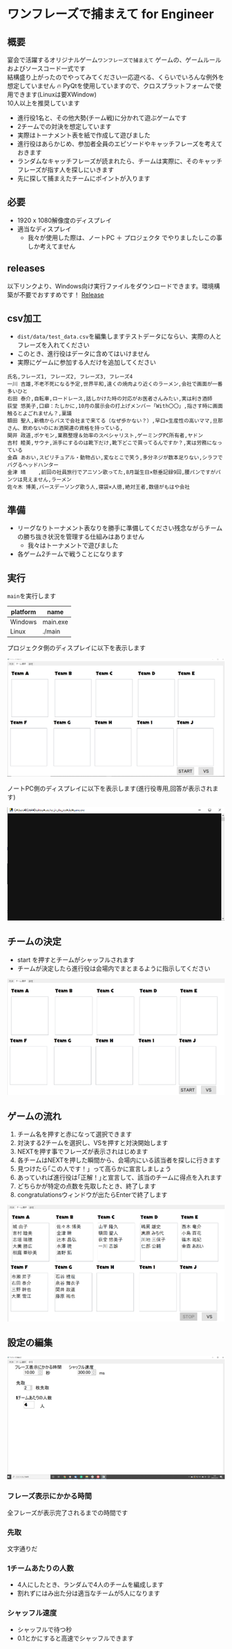 # ワンフレーズで捕まえて for Engineer


## 概要

宴会で活躍するオリジナルゲーム`ワンフレーズで捕まえて` ゲームの、ゲームルールおよびソースコード一式です  
結構盛り上がったのでやってみてください一応遊べる、くらいでいろんな例外を想定していません :fire:
PyQtを使用していますので、クロスプラットフォームで使用できます(Linuxは要XWindow)  
10人以上を推奨しています  
* 進行役1名と、その他大勢(チーム戦)に分かれて遊ぶゲームです  
* 2チームでの対決を想定しています
* 実際はトーナメント表を紙で作成して遊びました
* 進行役はあらかじめ、参加者全員のエピソードやキャッチフレーズを考えておきます  
* ランダムなキャッチフレーズが読まれたら、チームは実際に、そのキャッチフレーズが指す人を探しにいきます
* 先に探して捕まえたチームにポイントが入ります


## 必要
* 1920 x 1080解像度のディスプレイ
* 適当なディスプレイ
  - 我々が使用した際は、ノートPC ＋ プロジェクタ でやりましたしこの事しか考えてません

## releases

以下リンクより、Windows向け実行ファイルをダウンロードできます。環境構築が不要でおすすめです！
[Release](https://github.com/mews-iidx/catcher_in_the_rye/releases/download/v1.0/dist.zip)

## csv加工
* `dist/data/test_data.csv`を編集しますテストデータにならい、実際の人とフレーズを入れてください
* このとき、進行役はデータに含めてはいけません
* 実際にゲームに参加する人だけを追加してください

```csv
氏名,フレーズ1, フレーズ2, フレーズ3, フレーズ4
一川 吉雄,不老不死になる予定,世界平和,遠くの焼肉より近くのラーメン,会社で画面が一番多いひと
右田 泰介,自転車,ロードレース,話しかけた時の対応がお医者さんみたい,実は利き酒師
荻堂 悠美子,口癖：たしかに,10月の展示会の打上げメンバー「With〇〇」,指さす時に画面触るとよごれません？,稟議
額田 聖人,新橋からバスで会社まで来てる（なぜ歩かない？）,早口×生産性の高いママ,旦那さん、飲めないのにお酒関連の資格を持っている,
関井 政道,ポケモン,業務整理＆効率のスペシャリスト,ゲーミングPC所有者,ヤドン
吉村 睦美,サウナ,派手にするのは靴下だけ,靴下どこで買ってるんですか？,実は労務になっている
金森 あおい,スピリチュアル・動物占い,変なとこで笑う,多分ネジが数本足りない,シラフでバグるヘッドハンター
金津 晴    ,前回の社員旅行でアニソン歌ってた,8月誕生日×懸垂記録9回,腰パンですがパンツは見えません,ラーメン
佐々木 博美,バースデーソング歌う人,寝袋×人徳,絶対王者,数値がもはや会社
```

## 準備

* リーグなりトーナメント表なりを勝手に準備してください残念ながらチームの勝ち抜き状況を管理する仕組みはありません
  - 我々はトーナメントで遊びました
* 各ゲーム2チームで戦うことになります

## 実行

`main`を実行します

| platform | name |
| ------- | ------ |
| Windows | main.exe |
| Linux | ./main |

プロジェクタ側のディスプレイに以下を表示します

![main](imgs/main.png)

ノートPC側のディスプレイに以下を表示します(進行役専用,回答が表示されます)

![sub](imgs/sub.png)

## チームの決定

* start を押すとチームがシャッフルされます
* チームが決定したら進行役は会場内でまとまるように指示してください

![shuffle](imgs/shuffle.gif)

## ゲームの流れ

1. チーム名を押すと赤になって選択できます
1. 対決する2チームを選択し、VSを押すと対決開始します
1. NEXTを押す事でフレーズが表示されはじめます
1. 各チームはNEXTを押した瞬間から、会場内にいる該当者を探しに行きます
1. 見つけたら｢この人です！」って高らかに宣言しましょう
1. あっていれば進行役は｢正解！｣と宣言して、該当のチームに得点を入れます
1. どちらかが特定の点数を先取したとき、終了します
1. congratulationsウィンドウが出たらEnterで終了します

![select_and_start](imgs/select_and_start.gif)




## 設定の編集

![settings](imgs/settings.png)

### フレーズ表示にかかる時間

全フレーズが表示完了されるまでの時間です

### 先取

文字通りだ

### 1チームあたりの人数

* 4人にしたとき、ランダムで4人のチームを編成します
* 割れずにはみ出た分は適当なチームが5人になります


### シャッフル速度

* シャッフルで待つ秒
* 0.1とかにすると高速でシャッフルできます
